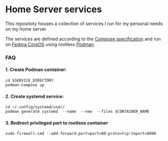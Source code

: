 # Home Server services

This repositoty houses a collection of services I run for my personal needs on my home server.

The services are defined according to the [Compose specification](https://compose-spec.io/) and run on [Fedora CoreOS](https://getfedora.org/coreos) using rootless [Podman](https://podman.io/).

### FAQ

#### 1. Create Podman container:
```
cd $SERVICE_DIRECTORY
podman-compose up
```

#### 2. Create systemd service:
```
cd ~/.config/systemd/user/
podman generate systemd  --name  --new  --files $CONTAINER_NAME
```

#### 3. Redirect privileged port to rootless container
```
sudo firewall-cmd --add-forward-port=port=80:proto=tcp:toport=8080
```

